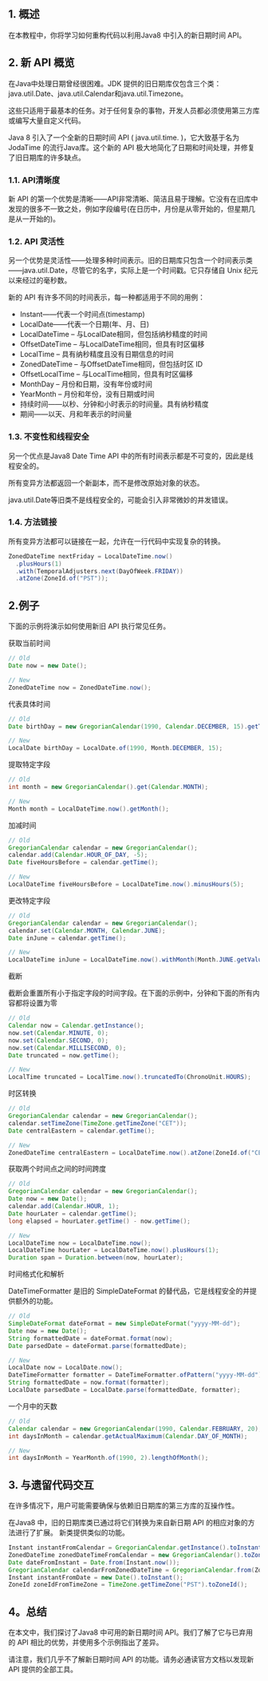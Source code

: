 ## 1. 概述

在本教程中，你将学习如何重构代码以利用Java8 中引入的新日期时间 API。

## 2. 新 API 概览

在Java中处理日期曾经很困难。JDK 提供的旧日期库仅包含三个类：java.util.Date、java.util.Calendar和java.util.Timezone。

这些只适用于最基本的任务。对于任何复杂的事物，开发人员都必须使用第三方库或编写大量自定义代码。

Java 8 引入了一个全新的日期时间 API ( java.util.time. )，它大致基于名为 JodaTime 的流行Java库。这个新的 API 极大地简化了日期和时间处理，并修复了旧日期库的许多缺点。

### 1.1. API清晰度

新 API 的第一个优势是清晰——API非常清晰、简洁且易于理解。它没有在旧库中发现的很多不一致之处，例如字段编号(在日历中，月份是从零开始的，但星期几是从一开始的)。

### 1.2. API 灵活性

另一个优势是灵活性——处理多种时间表示。旧的日期库只包含一个时间表示类——java.util.Date，尽管它的名字，实际上是一个时间戳。它只存储自 Unix 纪元以来经过的毫秒数。

新的 API 有许多不同的时间表示，每一种都适用于不同的用例：

-   Instant——代表一个时间点(timestamp)
-   LocalDate——代表一个日期(年、月、日)
-   LocalDateTime – 与LocalDate相同，但包括纳秒精度的时间
-   OffsetDateTime – 与LocalDateTime相同，但具有时区偏移
-   LocalTime – 具有纳秒精度且没有日期信息的时间
-   ZonedDateTime – 与OffsetDateTime相同，但包括时区 ID
-   OffsetLocalTime – 与LocalTime相同，但具有时区偏移
-   MonthDay – 月份和日期，没有年份或时间
-   YearMonth – 月份和年份，没有日期或时间
-   持续时间——以秒、分钟和小时表示的时间量。具有纳秒精度
-   期间——以天、月和年表示的时间量

### 1.3. 不变性和线程安全

另一个优点是Java8 Date Time API 中的所有时间表示都是不可变的，因此是线程安全的。

所有变异方法都返回一个新副本，而不是修改原始对象的状态。

java.util.Date等旧类不是线程安全的，可能会引入非常微妙的并发错误。

### 1.4. 方法链接

所有变异方法都可以链接在一起，允许在一行代码中实现复杂的转换。

```java
ZonedDateTime nextFriday = LocalDateTime.now()
  .plusHours(1)
  .with(TemporalAdjusters.next(DayOfWeek.FRIDAY))
  .atZone(ZoneId.of("PST"));

```

## 2.例子

下面的示例将演示如何使用新旧 API 执行常见任务。

获取当前时间

```java
// Old
Date now = new Date();

// New
ZonedDateTime now = ZonedDateTime.now();


```

代表具体时间

```java
// Old
Date birthDay = new GregorianCalendar(1990, Calendar.DECEMBER, 15).getTime();

// New
LocalDate birthDay = LocalDate.of(1990, Month.DECEMBER, 15);

```

提取特定字段

```java
// Old
int month = new GregorianCalendar().get(Calendar.MONTH);

// New
Month month = LocalDateTime.now().getMonth();

```

加减时间

```java
// Old
GregorianCalendar calendar = new GregorianCalendar();
calendar.add(Calendar.HOUR_OF_DAY, -5);
Date fiveHoursBefore = calendar.getTime();

// New
LocalDateTime fiveHoursBefore = LocalDateTime.now().minusHours(5);

```

更改特定字段

```java
// Old
GregorianCalendar calendar = new GregorianCalendar();
calendar.set(Calendar.MONTH, Calendar.JUNE);
Date inJune = calendar.getTime();

// New
LocalDateTime inJune = LocalDateTime.now().withMonth(Month.JUNE.getValue());

```

截断

截断会重置所有小于指定字段的时间字段。在下面的示例中，分钟和下面的所有内容都将设置为零

```java
// Old
Calendar now = Calendar.getInstance();
now.set(Calendar.MINUTE, 0);
now.set(Calendar.SECOND, 0);
now.set(Calendar.MILLISECOND, 0);
Date truncated = now.getTime();

// New
LocalTime truncated = LocalTime.now().truncatedTo(ChronoUnit.HOURS);

```

时区转换

```java
// Old
GregorianCalendar calendar = new GregorianCalendar();
calendar.setTimeZone(TimeZone.getTimeZone("CET"));
Date centralEastern = calendar.getTime();

// New
ZonedDateTime centralEastern = LocalDateTime.now().atZone(ZoneId.of("CET"));

```

获取两个时间点之间的时间跨度

```java
// Old
GregorianCalendar calendar = new GregorianCalendar();
Date now = new Date();
calendar.add(Calendar.HOUR, 1);
Date hourLater = calendar.getTime();
long elapsed = hourLater.getTime() - now.getTime();

// New
LocalDateTime now = LocalDateTime.now();
LocalDateTime hourLater = LocalDateTime.now().plusHours(1);
Duration span = Duration.between(now, hourLater);

```

时间格式化和解析

DateTimeFormatter 是旧的 SimpleDateFormat 的替代品，它是线程安全的并提供额外的功能。

```java
// Old
SimpleDateFormat dateFormat = new SimpleDateFormat("yyyy-MM-dd");
Date now = new Date();
String formattedDate = dateFormat.format(now);
Date parsedDate = dateFormat.parse(formattedDate);

// New
LocalDate now = LocalDate.now();
DateTimeFormatter formatter = DateTimeFormatter.ofPattern("yyyy-MM-dd");
String formattedDate = now.format(formatter);
LocalDate parsedDate = LocalDate.parse(formattedDate, formatter);

```

一个月中的天数

```java
// Old
Calendar calendar = new GregorianCalendar(1990, Calendar.FEBRUARY, 20);
int daysInMonth = calendar.getActualMaximum(Calendar.DAY_OF_MONTH);

// New
int daysInMonth = YearMonth.of(1990, 2).lengthOfMonth();
```

## 3. 与遗留代码交互

在许多情况下，用户可能需要确保与依赖旧日期库的第三方库的互操作性。

在Java8 中，旧的日期库类已通过将它们转换为来自新日期 API 的相应对象的方法进行了扩展。
新类提供类似的功能。

```java
Instant instantFromCalendar = GregorianCalendar.getInstance().toInstant();
ZonedDateTime zonedDateTimeFromCalendar = new GregorianCalendar().toZonedDateTime();
Date dateFromInstant = Date.from(Instant.now());
GregorianCalendar calendarFromZonedDateTime = GregorianCalendar.from(ZonedDateTime.now());
Instant instantFromDate = new Date().toInstant();
ZoneId zoneIdFromTimeZone = TimeZone.getTimeZone("PST").toZoneId();

```

## 4。总结

在本文中，我们探讨了Java8 中可用的新日期时间 API。我们了解了它与已弃用的 API 相比的优势，并使用多个示例指出了差异。

请注意，我们几乎不了解新日期时间 API 的功能。请务必通读官方文档以发现新 API 提供的全部工具。